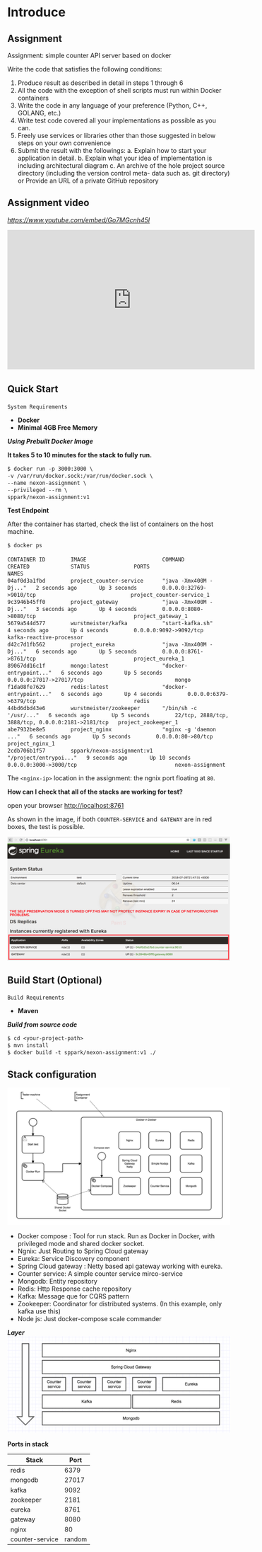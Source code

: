 # Introduce

## Assignment

Assignment: simple counter API server based on docker

Write the code that satisfies the following conditions:
1. Produce result as described in detail in steps 1 through 6
2. All the code with the exception of shell scripts must run within Docker containers
3. Write the code in any language of your preference (Python, C++, GOLANG, etc.)
4. Write test code covered all your implementations as possible as you can.
5. Freely use services or libraries other than those suggested in below steps on your own
convenience
6. Submit the result with the followings:
a. Explain how to start your application in detail.
b. Explain what your idea of implementation is including architectural diagram
c. An archive of the hole project source directory (including the version control meta-
data such as. git directory) or Provide an URL of a private GitHub repository


## Assignment video

*https://www.youtube.com/embed/Go7MGcnh45I*

<iframe width="560" height="315" src="https://www.youtube.com/embed/Go7MGcnh45I" frameborder="0" allow="autoplay; encrypted-media" allowfullscreen></iframe>


## Quick Start

`System Requirements`

 - **Docker**
 - **Minimal 4GB Free Memory**

***Using Prebuilt Docker Image***

**It takes 5 to 10 minutes for the stack to fully run.**

```
$ docker run -p 3000:3000 \
-v /var/run/docker.sock:/var/run/docker.sock \
--name nexon-assignment \
--privileged --rm \
sppark/nexon-assignment:v1
```

**Test Endpoint**

After the container has started, check the list of containers on the host machine.

```
$ docker ps

CONTAINER ID        IMAGE                        COMMAND                  CREATED             STATUS              PORTS                                                NAMES
04af0d3a1fbd        project_counter-service      "java -Xmx400M -Dj..."   2 seconds ago       Up 3 seconds        0.0.0.0:32769->9010/tcp                              project_counter-service_1
9c3946b45ff0        project_gateway              "java -Xmx400M -Dj..."   3 seconds ago       Up 4 seconds        0.0.0.0:8080->8080/tcp                               project_gateway_1
5679a544d577        wurstmeister/kafka           "start-kafka.sh"         4 seconds ago       Up 4 seconds        0.0.0.0:9092->9092/tcp                               kafka-reactive-processor
d42c7d1fb562        project_eureka               "java -Xmx400M -Dj..."   6 seconds ago       Up 5 seconds        0.0.0.0:8761->8761/tcp                               project_eureka_1
89067dd16c1f        mongo:latest                 "docker-entrypoint..."   6 seconds ago       Up 5 seconds        0.0.0.0:27017->27017/tcp                             mongo
f1da08fe7629        redis:latest                 "docker-entrypoint..."   6 seconds ago       Up 4 seconds        0.0.0.0:6379->6379/tcp                               redis
44bd6dbd43e6        wurstmeister/zookeeper       "/bin/sh -c '/usr/..."   6 seconds ago       Up 5 seconds        22/tcp, 2888/tcp, 3888/tcp, 0.0.0.0:2181->2181/tcp   project_zookeeper_1
abe7932be8e5        project_nginx                "nginx -g 'daemon ..."   6 seconds ago       Up 5 seconds        0.0.0.0:80->80/tcp                                   project_nginx_1
2cdb706b1f57        sppark/nexon-assignment:v1   "/project/entrypoi..."   9 seconds ago       Up 10 seconds       0.0.0.0:3000->3000/tcp                               nexon-assignment
```

The `<nginx-ip>` location in the assignment: the ngnix port floating at `80`.

**How can I check that all of the stacks are working for test?**

open your browser [http://localhost:8761](http://localhost:8761)

As shown in the image, if both `COUNTER-SERVICE` and` GATEWAY` are in red boxes, the test is possible.

![](image/nexon1.png)

## Build Start (Optional)

 `Build Requirements`
 
  - **Maven**

***Build from source code***

```
$ cd <your-project-path>
$ mvn install
$ docker build -t sppark/nexon-assignment:v1 ./
```

## Stack configuration

![](image/nexon2.png)

- Docker compose : Tool for run stack. Run as Docker in Docker, with privileged mode and shared docker socket.
- Ngnix: Just Routing to Spring Cloud gateway
- Eureka: Service Discovery component
- Spring Cloud gateway : Netty based api gateway working with eureka.
- Counter service: A simple counter service mirco-service
- Mongodb: Entity repository
- Redis: Http Response cache repository
- Kafka: Message que for CQRS pattern
- Zookeeper: Coordinator for distributed systems. (In this example, only kafka use this)
- Node js: Just docker-compose scale commander

***Layer***
![](image/nexon3.png)


**Ports in stack**

| Stack           | Port   |
|-----------------|--------|
| redis           | 6379   |
| mongodb         | 27017  |
| kafka           | 9092   |
| zookeeper       | 2181   |
| eureka          | 8761   |
| gateway         | 8080   |
| nginx           | 80     |
| counter-service | random |















